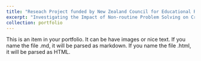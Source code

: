```yaml
---
title: "Reseach Project funded by New Zealand Council for Educational Research Grant 2018 - 2020"
excerpt: "Investigating the Impact of Non-routine Problem Solving on Creativity, Engagement and Intuition of STEM Tertiary Students <br/><img src='/images/stemedu.png'>"
collection: portfolio
---
```


This is an item in your portfolio. It can be have images or nice text. If you name the file .md, it will be parsed as markdown. If you name the file .html, it will be parsed as HTML. 
